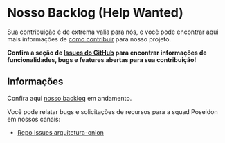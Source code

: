 # Nosso Backlog (Help Wanted)

Sua contribuição é de extrema valia para nós, e você pode encontrar aqui mais informações de [como contribuir](CONTRIBUTING.md) para nosso projeto.

**Confira a seção de [Issues do GitHub](https://github.com/jfonseca85/arquitetura-onion/issues) para encontrar informações de funcionalidades, bugs e features abertas para sua contribuição!**

## Informações
Confira aqui [nosso backlog](#) em andamento.

Você pode relatar bugs e solicitações de recursos para a squad Poseidon em nossos canais:
- [Repo Issues arquitetura-onion](https://github.com/jfonseca85/arquitetura-onion/issues)
